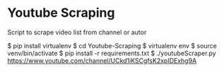 
# Youtube Scraping

Script to scrape video list from channel or autor

$ pip install virtualenv
$ cd Youtube-Scraping
$ virtualenv env
$ source venv/bin/activate
$ pip install -r requirements.txt
$ ./youtubeScraper.py https://www.youtube.com/channel/UCkd1iKSCgfsK2xpIDExhg9A


